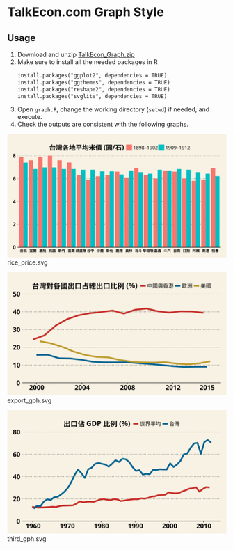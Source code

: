 # TalkEcon.com Graph Style

## Usage

1. Download and unzip [TalkEcon_Graph.zip](https://github.com/TalkEcon/GraphStyle/blob/master/TalkEcon_Graph.zip?raw=true)
2. Make sure to install all the needed packages in R
    ```
    install.packages("ggplot2", dependencies = TRUE)
    install.packages("ggthemes", dependencies = TRUE)
    install.packages("reshape2", dependencies = TRUE)
    install.packages("svglite", dependencies = TRUE)
    ```
3. Open `graph.R`, change the working directory (`setwd`) if needed, and execute.
4. Check the outputs are consistent with the following graphs. 

![](https://github.com/TalkEcon/GraphStyle/blob/master/TalkEcon_Graph/output/rice_price.svg "rice_price.svg")
rice_price.svg

![](https://github.com/TalkEcon/GraphStyle/blob/master/TalkEcon_Graph/output/export_gph.svg "export_gph.svg")
export_gph.svg

![](https://github.com/TalkEcon/GraphStyle/blob/master/TalkEcon_Graph/output/third_gph.svg "third_gph.svg")
third_gph.svg
